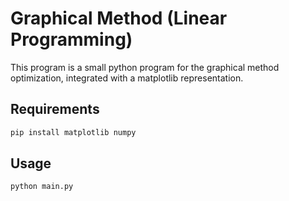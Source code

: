 # Graphical Method (Linear Programming)
This program is a small python program for the graphical method optimization, integrated with a matplotlib representation.

## Requirements
```bash
pip install matplotlib numpy
```
## Usage
```bash
python main.py
```

